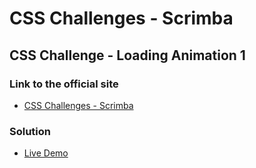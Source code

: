 # CSS Challenges - Scrimba

## CSS Challenge - Loading Animation 1

### Link to the official site
- [CSS Challenges - Scrimba](https://scrimba.com/css-challenges-c02p)

### Solution
- [Live Demo](https://ivobul.github.io/css-challenge-loading-animation-1/)
